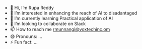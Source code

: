 - 👋 Hi, I’m Rupa Reddy
- 👀 I’m interested in enhancing the reach of AI to disadantaged 
- 🌱 I’m currently learning Practical application of AI
- 💞️ I’m looking to collaborate on Slack
- 📫 How to reach me rmunnangi@voxtechinc.om
- 😄 Pronouns: ...
- ⚡ Fun fact: ...

<!---
rmunnangivox/rmunnangivox is a ✨ special ✨ repository because its `README.md` (this file) appears on your GitHub profile.
You can click the Preview link to take a look at your changes.
--->
